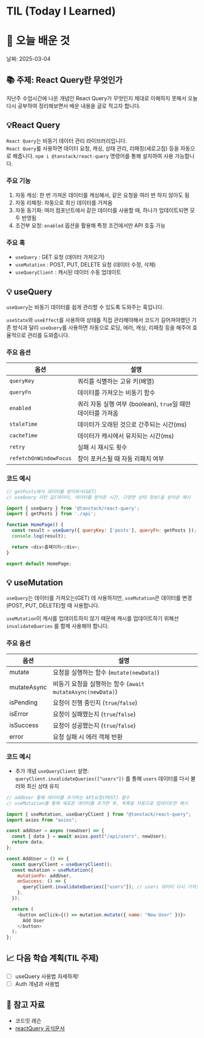 
# TIL (Today I Learned)


# 📝 오늘 배운 것


날짜: 2025-03-04


## 📚 주제: React Query란 무엇인가


지난주 수업시간에 나온 개념인 React Query가 무엇인지 제대로 이해하지 못해서 오늘 다시 공부하여 정리해보면서 배운 내용을 글로 적고자 합니다.


## 💡React Query


`React Query`는 비동기 데이터 관리 라이브러리입니다.  
`React Query`를 사용하면 데이터 요청, 캐싱, 상태 관리, 리패칭(새로고침) 등을 자동으로 해줍니다. `npm i @tanstack/react-query` 명령어를 통해 설치하여 사용 가능합니다.


### 주요 기능

1. 자동 캐싱: 한 번 가져온 데이터를 캐싱해서, 같은 요청을 여러 번 하지 않아도 됨
2. 자동 리패칭: 자동으로 최신 데이터를 가져옴
3. 자동 동기화: 여러 컴포넌트에서 같은 데이터를 사용할 때, 하나가 업데이트되면 모두 반영됨
4. 조건부 요청: `enabled` 옵션을 활용해 특정 조건에서만 API 호출 가능

### 주요 훅

- `useQuery` : GET 요청 (데이터 가져오기)
- `useMutation` : POST, PUT, DELETE 요청 (데이터 수정, 삭제)
- `useQueryClient` : 캐시된 데이터 수동 업데이트

## 💡 useQuery


`useQuery`는 비동기 데이터를 쉽게 관리할 수 있도록 도와주는 훅입니다. 


`useState`와 `useEffect`를 사용하여 상태를 직접 관리해야해서 코드가 길어져야했던 기존 방식과 달리 `useQuery`를 사용하면 자동으로 로딩, 에러, 캐싱, 리패칭 등을 해주어 효율적으로 관리를 도와줍니다.


### 주요 옵션


| **옵션**                 | **설명**                                     |
| ---------------------- | ------------------------------------------ |
| `queryKey`             | 쿼리를 식별하는 고유 키(배열)                          |
| `queryFn`              | 데이터를 가져오는 비동기 함수                           |
| `enabled`              | 쿼리 자동 실행 여부 (boolean), `true`일 때만 데이터를 가져옴 |
| `staleTime`            | 데이터가 오래된 것으로 간주되는 시간(ms)                   |
| `cacheTime`            | 데이터가 캐시에서 유지되는 시간(ms)                      |
| `retry`                | 실패 시 재시도 횟수                                |
| `refetchOnWindowFocus` | 창이 포커스될 때 자동 리패치 여부                        |


### 코드 예시


```javascript
// getPosts에서 데이터를 받아와서(GET) 
// useQuery 리턴 값(데이터, 데이터를 받아온 시간, 다양한 상태 정보)을 받아온 예시

import { useQuery } from '@tanstack/react-query';
import { getPosts } from './api';

function HomePage() {
  const result = useQuery({ queryKey: ['posts'], queryFn: getPosts });
  console.log(result);

  return <div>홈페이지</div>;
}

export default HomePage;
```


## 💡 useMutation


`useQuery`는 데이터를 가져오는(GET) 데 사용하지만, `useMutation`은 데이터를 변경(POST, PUT, DELETE)할 때 사용합니다.


`useMutation`이 캐시를 업데이트하지 않기 때문에 캐시를 업데이트하기 위해선 `invalidateQueries` 를 함께 사용해야 합니다.


### 주요 옵션


| **옵션**      | **설명**                                         |
| ----------- | ---------------------------------------------- |
| mutate      | 요청을 실행하는 함수 (`mutate(newData)`)                |
| mutateAsync | 비동기 요청을 실행하는 함수 (`await mutateAsync(newData)`) |
| isPending   | 요청이 진행 중인지 (`true`/`false`)                    |
| isError     | 요청이 실패했는지 (`true`/`false`)                     |
| isSuccess   | 요청이 성공했는지 (`true`/`false`)                     |
| error       | 요청 실패 시 에러 객체 반환                               |


### 코드 예시

- 추가 개념 `useQueryClient` 설명: `queryClient.invalidateQueries(["users"])` 를 통해 `users` 데이터를 다시 불러와 최신 상태 유지

```javascript
// addUser 통해 데이터를 추가하는 API요청(POST) 함수
// useMutation를 통해 새로운 데이터를 추가한 후, 목록을 자동으로 업데이트한 예시

import { useMutation, useQueryClient } from "@tanstack/react-query";
import axios from "axios";

const addUser = async (newUser) => {
  const { data } = await axios.post("/api/users", newUser);
  return data;
};

const AddUser = () => {
  const queryClient = useQueryClient();
  const mutation = useMutation({
    mutationFn: addUser,
    onSuccess: () => {
      queryClient.invalidateQueries(["users"]); // users 데이터 다시 가져오기
    },
  });

  return (
    <button onClick={() => mutation.mutate({ name: "New User" })}>
      Add User
    </button>
  );
};
```


## 📈 다음 학습 계획(TIL 주제)

- [ ] useQuery 사용법 자세하게!
- [ ] Auth 개념과 사용법

## 🔗 참고 자료

- 코드잇 레슨
- [reactQuery  공식문서](https://tanstack.com/query/v5/docs/framework/react/overview)
